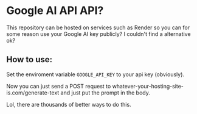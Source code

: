 # Google AI API API?

This repository can be hosted on services such as Render so you can for some reason use your Google AI key publicly? I couldn't find a alternative ok?

## How to use:
Set the enviroment variable `GOOGLE_API_KEY` to your api key (obviously).

Now you can just send a POST request to whatever-your-hosting-site-is.com/generate-text and just put the prompt in the body.

Lol, there are thousands of better ways to do this.
